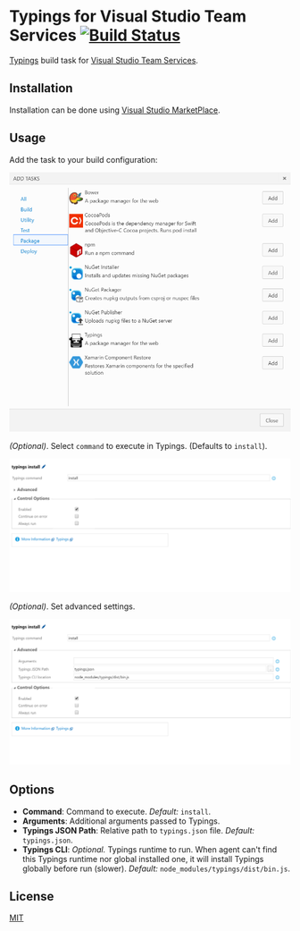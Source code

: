 ﻿# Typings for Visual Studio Team Services [![Build Status](https://travis-ci.org/touchifyapp/vsts-typings.svg)](https://travis-ci.org/touchifyapp/vsts-typings)

[Typings](https://github.com/typings/typings) build task for [Visual Studio Team Services](https://www.visualstudio.com/fr-fr/products/visual-studio-team-services-vs.aspx).

## Installation

Installation can be done using [Visual Studio MarketPlace](https://marketplace.visualstudio.com/items?itemName=touchify.vsts-typings).

## Usage

Add the task to your build configuration:

![Add typings Task](https://raw.githubusercontent.com/touchifyapp/vsts-typings/master/screenshots/screen-add.png)

_(Optional)_. Select `command` to execute in Typings. (Defaults to `install`).

![Set command](https://raw.githubusercontent.com/touchifyapp/vsts-typings/master/screenshots/screen-simple.png)

_(Optional)_. Set advanced settings.

![Set advanced](https://raw.githubusercontent.com/touchifyapp/vsts-typings/master/screenshots/screen-advanced.png)

## Options

* __Command__: Command to execute.  _Default:_ `install`.
* __Arguments__: Additional arguments passed to Typings.
* __Typings JSON Path__: Relative path to `typings.json` file.  _Default:_ `typings.json`.
* __Typings CLI__: _Optional._  Typings runtime to run.  When agent can't find this Typings runtime nor global installed one, it will install Typings globally before run (slower).  _Default:_ `node_modules/typings/dist/bin.js`.

## License

[MIT](https://raw.githubusercontent.com/touchifyapp/vsts-typings/master/LICENSE)